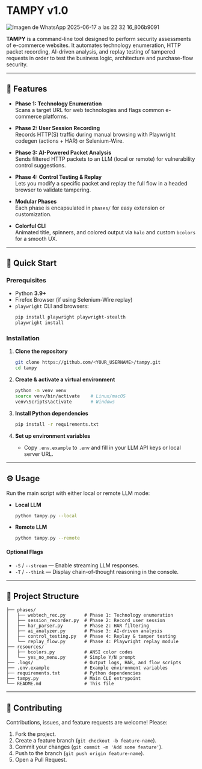 # TAMPY v1.0
![Imagen de WhatsApp 2025-06-17 a las 22 32 16_806b9091](https://github.com/user-attachments/assets/71003213-54e5-46ac-8301-029e359bb376)

**TAMPY** is a command-line tool designed to perform security assessments of e-commerce websites. It automates technology enumeration, HTTP packet recording, AI-driven analysis, and replay testing of tampered requests in order to test the business logic, architecture and purchase-flow security.

---

## 📝 Features

- **Phase 1: Technology Enumeration**  
  Scans a target URL for web technologies and flags common e-commerce platforms.

- **Phase 2: User Session Recording**  
  Records HTTP(S) traffic during manual browsing with Playwright codegen (actions + HAR) or Selenium-Wire.

- **Phase 3: AI-Powered Packet Analysis**  
  Sends filtered HTTP packets to an LLM (local or remote) for vulnerability control suggestions.

- **Phase 4: Control Testing & Replay**  
  Lets you modify a specific packet and replay the full flow in a headed browser to validate tampering.

- **Modular Phases**  
  Each phase is encapsulated in `phases/` for easy extension or customization.

- **Colorful CLI**  
  Animated title, spinners, and colored output via `halo` and custom `bcolors` for a smooth UX.

---

## 🚀 Quick Start

### Prerequisites

- Python **3.9+**
- Firefox Browser (if using Selenium-Wire replay)
- `playwright` CLI and browsers:  
  ```bash
  pip install playwright playwright-stealth
  playwright install
  ```

### Installation

1. **Clone the repository**
   ```bash
   git clone https://github.com/<YOUR_USERNAME>/tampy.git
   cd tampy
   ```

2. **Create & activate a virtual environment**
   ```bash
   python -m venv venv
   source venv/bin/activate    # Linux/macOS
   venv\Scripts\activate       # Windows
   ```

3. **Install Python dependencies**
   ```bash
   pip install -r requirements.txt
   ```

4. **Set up environment variables**
   - Copy `.env.example` to `.env` and fill in your LLM API keys or local server URL.

---

## ⚙️ Usage

Run the main script with either local or remote LLM mode:

- **Local LLM**
  ```bash
  python tampy.py --local
  ```
- **Remote LLM**
  ```bash
  python tampy.py --remote
  ```

#### Optional Flags

- `-S` / `--stream` — Enable streaming LLM responses.
- `-T` / `--think` — Display chain-of-thought reasoning in the console.

---

## 📂 Project Structure

```
├── phases/
│   ├── webtech_rec.py       # Phase 1: Technology enumeration
│   ├── session_recorder.py  # Phase 2: Record user session
│   ├── har_parser.py        # Phase 2: HAR filtering
│   ├── ai_analyzer.py       # Phase 3: AI-driven analysis
│   ├── control_testing.py   # Phase 4: Replay & tamper testing
│   └── replay_flow.py       # Phase 4: Playwright replay module
├── resources/
│   ├── bcolors.py           # ANSI color codes
│   └── yes_no_menu.py       # Simple Y/N prompt
├── .logs/                   # Output logs, HAR, and flow scripts
├── .env.example             # Example environment variables
├── requirements.txt         # Python dependencies
├── tampy.py                 # Main CLI entrypoint
└── README.md                # This file
```

---

## 🤝 Contributing

Contributions, issues, and feature requests are welcome! Please:

1. Fork the project.
2. Create a feature branch (`git checkout -b feature-name`).
3. Commit your changes (`git commit -m 'Add some feature'`).
4. Push to the branch (`git push origin feature-name`).
5. Open a Pull Request.
